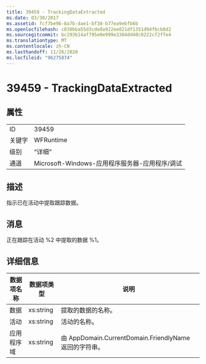```yaml
---
title: 39459 - TrackingDataExtracted
ms.date: 03/30/2017
ms.assetid: fcf7be96-8a7b-4ae1-bf38-b77ea9ebfb6b
ms.openlocfilehash: c830bba55d3cde8a922ee021df1351d94fbcb8d2
ms.sourcegitcommit: bc293b14af795e0e999e3304dd40c0222cf2ffe4
ms.translationtype: MT
ms.contentlocale: zh-CN
ms.lasthandoff: 11/26/2020
ms.locfileid: "96275874"
---
```

# <a name="39459---trackingdataextracted"></a>39459 - TrackingDataExtracted

## <a name="properties"></a>属性  
  
|||  
|-|-|  
|ID|39459|  
|关键字|WFRuntime|  
|级别|“详细”|  
|通道|Microsoft-Windows-应用程序服务器-应用程序/调试|  
  
## <a name="description"></a>描述  

 指示已在活动中提取跟踪数据。  
  
## <a name="message"></a>消息  

 正在跟踪在活动 %2 中提取的数据 %1。  
  
## <a name="details"></a>详细信息  
  
|数据项名称|数据项类型|说明|  
|--------------------|--------------------|-----------------|  
|数据|xs:string|提取的数据的名称。|  
|活动|xs:string|活动的名称。|  
|应用程序域|xs:string|由 AppDomain.CurrentDomain.FriendlyName 返回的字符串。|
